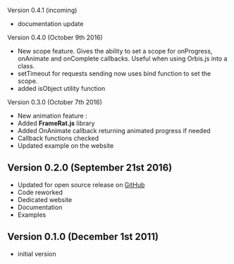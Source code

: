 Version 0.4.1 (incoming)

 * documentation update

Version 0.4.0 (October 9th 2016)

 * New scope feature. Gives the ability to set a scope for onProgress, onAnimate and onComplete callbacks. Useful when using Orbis.js into a class.
 * setTimeout for requests sending now uses bind function to set the scope.
 * added isObject utility function

Version 0.3.0 (October 7th 2016)

 * New animation feature :
  * Added **FrameRat.js** library
  * Added OnAnimate callback returning animated progress if needed
 * Callback functions checked
 * Updated example on the website

Version 0.2.0 (September 21st 2016)
------------------------------
 * Updated for open source release on [GitHub](https://github.com/LCluber/Orbis.js)
 * Code reworked
 * Dedicated website
 * Documentation
 * Examples

Version 0.1.0 (December 1st 2011)
-----------------------------
 * initial version
